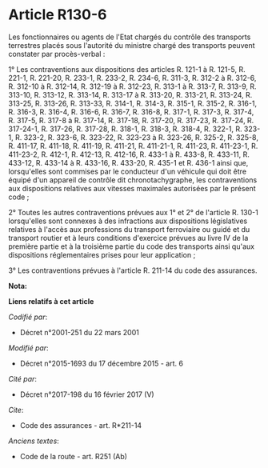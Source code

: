 # Article R130-6

Les fonctionnaires ou agents de l'Etat chargés du contrôle des transports terrestres placés sous l'autorité du ministre
chargé des transports peuvent constater par procès-verbal : 

1° Les contraventions aux dispositions des articles R. 121-1 à R. 121-5, R. 221-1, R. 221-20, R. 233-1, R. 233-2, R. 234-6,
R. 311-3, R. 312-2 à R. 312-6, R. 312-10 à R. 312-14, R. 312-19 à R. 312-23, R. 313-1 à R. 313-7, R. 313-9, R. 313-10, R.
313-12, R. 313-14, R. 313-17 à R. 313-20, R. 313-21, R. 313-24, R. 313-25, R. 313-26, R. 313-33, R. 314-1, R. 314-3, R.
315-1, R. 315-2, R. 316-1, R. 316-3, R. 316-4, R. 316-6, R. 316-7, R. 316-8, R. 317-1, R. 317-3, R. 317-4, R. 317-5, R. 317-8
à R. 317-14, R. 317-18, R. 317-20, R. 317-23, R. 317-24, R. 317-24-1, R. 317-26, R. 317-28, R. 318-1, R. 318-3, R. 318-4, R.
322-1, R. 323-1, R. 323-2, R. 323-6, R. 323-22, R. 323-23 à R. 323-26, R. 325-2, R. 325-8, R. 411-17, R. 411-18, R. 411-19,
R. 411-21, R. 411-21-1, R. 411-23, R. 411-23-1, R. 411-23-2, R. 412-1, R. 412-13, R. 412-16, R. 433-1 à R. 433-8, R. 433-11,
R. 433-12, R. 433-14 à R. 433-16, R. 433-20, R. 435-1 et R. 436-1 ainsi que, lorsqu'elles sont commises par le conducteur
d'un véhicule qui doit être équipé d'un appareil de contrôle dit chronotachygraphe, les contraventions aux dispositions
relatives aux vitesses maximales autorisées par le présent code ;

2° Toutes les autres contraventions prévues aux 1° et 2° de l'article R. 130-1 lorsqu'elles sont connexes à des infractions
aux dispositions législatives relatives à l'accès aux professions du transport ferroviaire ou guidé et du transport routier
et à leurs conditions d'exercice prévues au livre IV de la première partie et à la troisième partie du code des transports
ainsi qu'aux dispositions réglementaires prises pour leur application ;

3° Les contraventions prévues à l'article R. 211-14 du code des assurances.

**Nota:**



**Liens relatifs à cet article**

_Codifié par_:

  - Décret n°2001-251 du 22 mars 2001

_Modifié par_:

  - Décret n°2015-1693 du 17 décembre 2015 - art. 6

_Cité par_:

  - Décret n°2017-198 du 16 février 2017 (V)

_Cite_:

  - Code des assurances - art. R*211-14

_Anciens textes_:

  - Code de la route - art. R251 (Ab)
